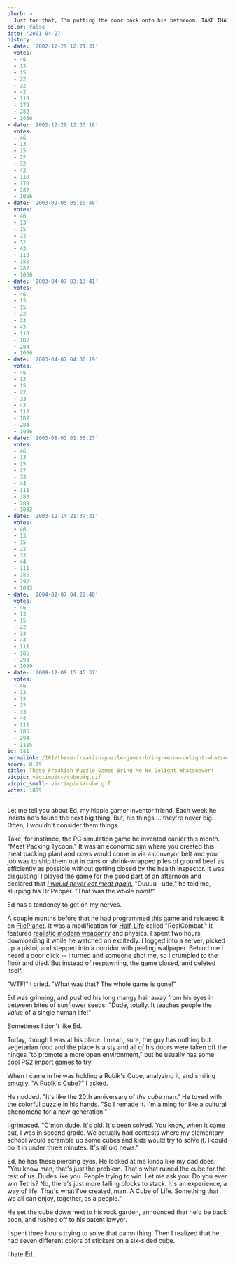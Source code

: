 ```yaml
---
blurb: >
  Just for that, I'm putting the door back onto his bathroom. TAKE THAT HIPPIEBOY!
color: false
date: '2001-04-27'
history:
- date: '2002-12-29 12:21:31'
  votes:
  - 46
  - 13
  - 15
  - 22
  - 32
  - 42
  - 110
  - 179
  - 282
  - 1056
- date: '2002-12-29 12:33:16'
  votes:
  - 46
  - 13
  - 15
  - 22
  - 32
  - 42
  - 110
  - 179
  - 282
  - 1056
- date: '2003-02-05 05:15:48'
  votes:
  - 46
  - 13
  - 15
  - 22
  - 32
  - 43
  - 110
  - 180
  - 282
  - 1060
- date: '2003-04-07 03:13:41'
  votes:
  - 46
  - 13
  - 15
  - 22
  - 33
  - 43
  - 110
  - 182
  - 284
  - 1066
- date: '2003-04-07 04:30:19'
  votes:
  - 46
  - 13
  - 15
  - 22
  - 33
  - 43
  - 110
  - 182
  - 284
  - 1066
- date: '2003-08-03 01:36:27'
  votes:
  - 46
  - 13
  - 15
  - 22
  - 33
  - 44
  - 111
  - 183
  - 289
  - 1082
- date: '2003-12-14 21:37:31'
  votes:
  - 46
  - 13
  - 15
  - 22
  - 33
  - 44
  - 111
  - 185
  - 292
  - 1093
- date: '2004-02-07 04:22:40'
  votes:
  - 46
  - 13
  - 15
  - 22
  - 33
  - 44
  - 111
  - 185
  - 293
  - 1099
- date: '2009-12-09 15:45:37'
  votes:
  - 46
  - 13
  - 15
  - 22
  - 33
  - 44
  - 111
  - 185
  - 294
  - 1115
id: 181
permalink: /181/these-freakish-puzzle-games-bring-me-no-delight-whatsoever/
score: 8.79
title: These Freakish Puzzle Games Bring Me No Delight Whatsoever!
vicpic: victimpics/cubebig.gif
vicpic_small: victimpics/cube.gif
votes: 1899
---
```


Let me tell you about Ed, my hippie gamer inventor friend. Each week he
insists he's found the next big thing. But, his things ... they're never
big. Often, I wouldn't consider them things.

Take, for instance, the PC simulation game he invented earlier this
month. "Meat Packing Tycoon." It was an economic sim where you created
this meat packing plant and cows would come in via a conveyor belt and
your job was to ship them out in cans or shrink-wrapped piles of ground
beef as efficiently as possible without getting closed by the health
inspector. It was disgusting! I played the game for the good part of an
afternoon and declared that *[I would never eat meat
again.](@/victim/22.md)* "Duuuu--ude," he told me, slurping his Dr
Pepper. "That was the whole *point!*"

Ed has a tendency to get on my nerves.

A couple months before that he had programmed this game and released it
on
[FilePlanet](http://web.archive.org/web/20010427000000/http://www.fileplanet.com/).
It was a modification for
[Half-Life](http://web.archive.org/web/20010427000000/http://www.planethalflife.com/)
called "RealCombat." It featured [realistic modern
weaponry](@/victim/48.md) and physics. I spent two hours downloading
it while he watched on excitedly. I logged into a server, picked up a
pistol, and stepped into a corridor with peeling wallpaper. Behind me I
heard a door click -- I turned and someone shot me, so I crumpled to the
floor and died. But instead of respawning, the game closed, and deleted
itself.

"WTF!" I cried. "What was that? The whole game is gone!"

Ed was grinning, and pushed his long mangy hair away from his eyes in
between bites of sunflower seeds. "Dude, totally. It teaches people the
*value* of a single human life!"

Sometimes I don't like Ed.

Today, though I was at his place. I mean, sure, the guy has nothing but
vegetarian food and the place is a sty and all of his doors were taken
off the hinges "to promote a more open environment," but he usually has
some cool PS2 import games to try.

When I came in he was holding a Rubik's Cube, analyzing it, and smiling
smugly. "A Rubik's Cube?" I asked.

He nodded. "It's like the 20th anniversary of *the cube* man." He toyed
with the colorful puzzle in his hands. "So I remade it. I'm aiming for
like a cultural phenomena for a new generation."

I grimaced. "C'mon dude. It's old. It's been solved. You know, when it
came out, I was in second grade. We actually had contests where my
elementary school would scramble up some cubes and kids would try to
solve it. I could do it in under three minutes. It's all old news."

Ed, he has these piercing eyes. He looked at me kinda like my dad does.
"You know man, that's just the problem. That's what ruined the cube for
the rest of us. Dudes like you. People trying to win. Let me ask you: Do
you ever win Tetris? No, there's just more falling blocks to stack. It's
an experience, a way of life. That's what I've created, man. A Cube of
Life. Something that we all can enjoy, together, as a people."

He set the cube down next to his rock garden, announced that he'd be
back soon, and rushed off to his patent lawyer.

I spent three hours trying to solve that damn thing. Then I realized
that he had seven different colors of stickers on a six-sided cube.

I hate Ed.